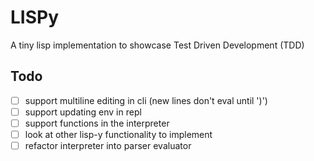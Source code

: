 # LISPy

A tiny lisp implementation to showcase Test Driven Development (TDD)

## Todo

- [ ] support multiline editing in cli (new lines don't eval until ')')
- [ ] support updating env in repl
- [ ] support functions in the interpreter
- [ ] look at other lisp-y functionality to implement
- [ ] refactor interpreter into parser evaluator
